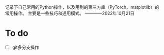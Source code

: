 记录下自己常用的Python操作，以及用到的第三方库（PyTorch、matplotlib）的常用操作。
主要是一些技巧和通用模式。
————2022年10月21日
# To do
- [ ] git多分支操作

 